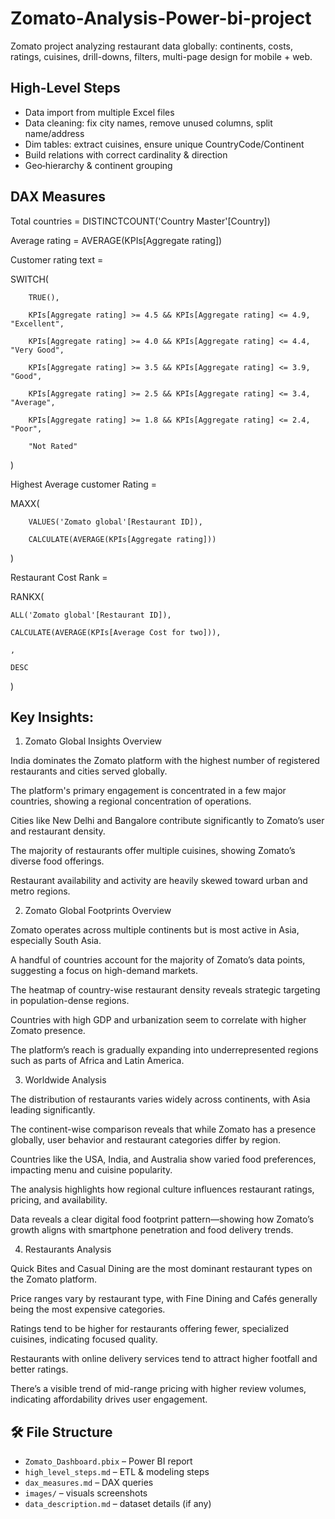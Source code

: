 # Zomato-Analysis-Power-bi-project
Zomato project analyzing restaurant data globally: continents, costs, ratings, cuisines, drill-downs, filters, multi-page design for mobile + web.

## High-Level Steps
- Data import from multiple Excel files
- Data cleaning: fix city names, remove unused columns, split name/address
- Dim tables: extract cuisines, ensure unique CountryCode/Continent
- Build relations with correct cardinality & direction
- Geo‑hierarchy & continent grouping

## DAX Measures
Total countries = DISTINCTCOUNT('Country Master'[Country])
   
Average rating = AVERAGE(KPIs[Aggregate rating])

Customer rating text = 

SWITCH(

        TRUE(),
        
        KPIs[Aggregate rating] >= 4.5 && KPIs[Aggregate rating] <= 4.9, "Excellent",
        
        KPIs[Aggregate rating] >= 4.0 && KPIs[Aggregate rating] <= 4.4, "Very Good",
        
        KPIs[Aggregate rating] >= 3.5 && KPIs[Aggregate rating] <= 3.9, "Good",
        
        KPIs[Aggregate rating] >= 2.5 && KPIs[Aggregate rating] <= 3.4, "Average",
        
        KPIs[Aggregate rating] >= 1.8 && KPIs[Aggregate rating] <= 2.4, "Poor",
        
        "Not Rated"
   
   )
   
Highest Average customer Rating = 

 MAXX(
        
        VALUES('Zomato global'[Restaurant ID]),
        
        CALCULATE(AVERAGE(KPIs[Aggregate rating]))
   
   ) 
   
Restaurant Cost Rank =
  
RANKX(

    ALL('Zomato global'[Restaurant ID]),
    
    CALCULATE(AVERAGE(KPIs[Average Cost for two])),
    
    ,
    
    DESC

)

## Key Insights:

1. Zomato Global Insights Overview

India dominates the Zomato platform with the highest number of registered restaurants and cities served globally.

The platform's primary engagement is concentrated in a few major countries, showing a regional concentration of operations.

Cities like New Delhi and Bangalore contribute significantly to Zomato’s user and restaurant density.

The majority of restaurants offer multiple cuisines, showing Zomato’s diverse food offerings.

Restaurant availability and activity are heavily skewed toward urban and metro regions.

2. Zomato Global Footprints Overview
   
Zomato operates across multiple continents but is most active in Asia, especially South Asia.

A handful of countries account for the majority of Zomato’s data points, suggesting a focus on high-demand markets.

The heatmap of country-wise restaurant density reveals strategic targeting in population-dense regions.

Countries with high GDP and urbanization seem to correlate with higher Zomato presence.

The platform’s reach is gradually expanding into underrepresented regions such as parts of Africa and Latin America.

3. Worldwide Analysis

The distribution of restaurants varies widely across continents, with Asia leading significantly.

The continent-wise comparison reveals that while Zomato has a presence globally, user behavior and restaurant categories differ by region.

Countries like the USA, India, and Australia show varied food preferences, impacting menu and cuisine popularity.

The analysis highlights how regional culture influences restaurant ratings, pricing, and availability.

Data reveals a clear digital food footprint pattern—showing how Zomato’s growth aligns with smartphone penetration and food delivery trends.

4.  Restaurants Analysis

Quick Bites and Casual Dining are the most dominant restaurant types on the Zomato platform.

Price ranges vary by restaurant type, with Fine Dining and Cafés generally being the most expensive categories.

Ratings tend to be higher for restaurants offering fewer, specialized cuisines, indicating focused quality.

Restaurants with online delivery services tend to attract higher footfall and better ratings.

There’s a visible trend of mid-range pricing with higher review volumes, indicating affordability drives user engagement.

## 🛠 File Structure
- `Zomato_Dashboard.pbix` – Power BI report
- `high_level_steps.md` – ETL & modeling steps
- `dax_measures.md` – DAX queries
- `images/` – visuals screenshots
- `data_description.md` – dataset details (if any)
